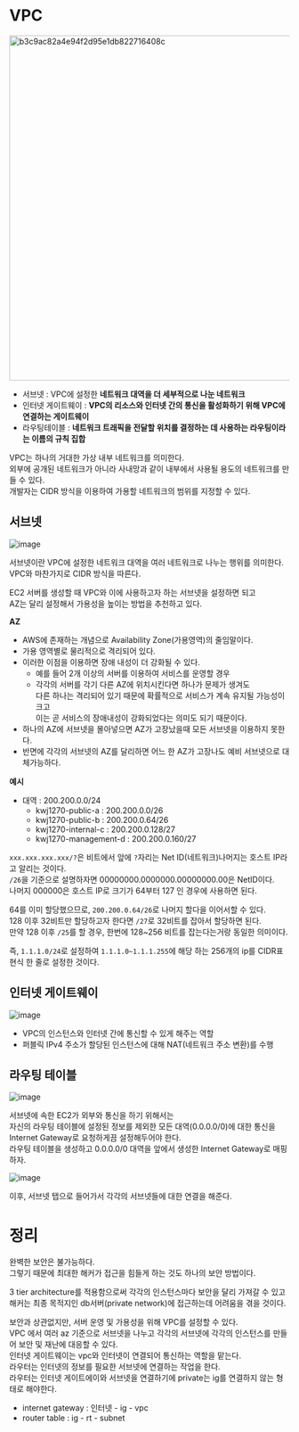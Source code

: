 # VPC 

<img width="619" alt="b3c9ac82a4e94f2d95e1db822716408c" src="https://user-images.githubusercontent.com/50267433/147635585-c96df37a-4567-4f36-ab51-3b37814543c3.png">        

* 서브넷 : VPC에 설정한 **네트워크 대역을 더 세부적으로 나눈 네트워크**                
* 인터넷 게이트웨이 : **VPC의 리소스와 인터넷 간의 통신을 활성화하기 위해 VPC에 연결하는 게이트웨이**        
* 라우팅테이블 : **네트워크 트래픽을 전달할 위치를 결정하는 데 사용하는 라우팅이라는 이름의 규칙 집합**     
               
VPC는 하나의 거대한 가상 내부 네트워크를 의미한다.                  
외부에 공개된 네트워크가 아니라 사내망과 같이 내부에서 사용될 용도의 네트워크를 만들 수 있다.     
개발자는 CIDR 방식을 이용하여 가용할 네트워크의 범위를 지정할 수 있다.                   
      
## 서브넷 
   
![image](https://user-images.githubusercontent.com/50267433/147636205-5afaa1f9-289a-49b8-8646-3f5e5a150609.png)
   
서브넷이란 VPC에 설정한 네트워크 대역을 여러 네트워크로 나누는 행위를 의미한다.              
VPC와 마찬가지로 CIDR 방식을 따른다.                     
       
EC2 서버를 생성할 때 VPC와 이에 사용하고자 하는 서브넷을 설정하면 되고          
AZ는 달리 설정해서 가용성을 높이는 방법을 추천하고 있다.                
            
**AZ**         
* AWS에 존재하는 개념으로 Availability Zone(가용영역)의 줄임말이다.        
* 가용 영역별로 물리적으로 격리되어 있다.         
* 이러한 이점을 이용하면 장애 내성이 더 강화될 수 있다.       
    * 예를 들어 2개 이상의 서버를 이용하여 서비스를 운영할 경우        
    * 각각의 서버를 각기 다른 AZ에 위치시킨다면 하나가 문제가 생겨도   
      다른 하나는 격리되어 있기 때문에 확률적으로 서비스가 계속 유지될 가능성이 크고           
      이는 곧 서비스의 장애내성이 강화되었다는 의미도 되기 때문이다.      
* 하나의 AZ에 서브넷을 몰아넣으면 AZ가 고장났을때 모든 서브넷을 이용하지 못한다.     
* 반면에 각각의 서브넷의 AZ를 달리하면 어느 한 AZ가 고장나도 예비 서브넷으로 대체가능하다.   

**예시**  
- 대역 : 200.200.0.0/24   
    - kwj1270-public-a : 200.200.0.0/26
    - kwj1270-public-b : 200.200.0.64/26
    - kwj1270-internal-c : 200.200.0.128/27
    - kwj1270-management-d : 200.200.0.160/27
            
`xxx.xxx.xxx.xxx/?`은 비트에서 앞에 `?`자리는 Net ID(네트워크)나머지는 호스트 IP라고 알리는 것이다.      
`/26`을 기준으로 설명하자면 00000000.0000000.00000000.00은 NetID이다.        
나머지 000000은 호스트 IP로 크기가 64부터 127 인 경우에 사용하면 된다.   
          
64를 이미 할당했으므로, `200.200.0.64/26`로 나머지 할다을 이어서할 수 있다.                
128 이후 32비트만 할당하고자 한다면 `/27`로 32비트를 잡아서 할당하면 된다.          
만약 128 이후 `/25`를 할 경우, 한번에 128~256 비트를 잡는다는거랑 동일한 의미이다.         
       
즉, `1.1.1.0/24`로 설정하여 `1.1.1.0~1.1.1.255`에 해당 하는 256개의 ip를 CIDR표현식 한 줄로 설정한 것이다.       
       
## 인터넷 게이트웨이    

![image](https://user-images.githubusercontent.com/50267433/147636388-38c0814f-9f9d-4060-981d-93e31cf7a921.png)    
      
* VPC의 인스턴스와 인터넷 간에 통신할 수 있게 해주는 역할  
* 퍼블릭 IPv4 주소가 할당된 인스턴스에 대해 NAT(네트워크 주소 변환)를 수행      
  
## 라우팅 테이블    

![image](https://user-images.githubusercontent.com/50267433/147636589-39646a06-cce7-449d-8169-cdc89d926a93.png)
      
서브넷에 속한 EC2가 외부와 통신을 하기 위해서는     
자신의 라우팅 테이블에 설정된 정보를 제외한 모든 대역(0.0.0.0/0)에 대한 통신을 Internet Gateway로 요청하게끔 설정해두어야 한다.       
라우팅 테이블을 생성하고 0.0.0.0/0 대역을 앞에서 생성한 Internet Gateway로 매핑하자.   

![image](https://user-images.githubusercontent.com/50267433/147636641-6182e4aa-b799-4d95-9988-dc3cab46e962.png)
   
이후, 서브넷 탭으로 들어가서 각각의 서브넷들에 대한 연결을 해준다.   

# 정리  
  
완벽한 보안은 불가능하다.     
그렇기 때문에 최대한 해커가 접근을 힘들게 하는 것도 하나의 보안 방법이다.     
  
3 tier architecture를 적용함으로써 각각의 인스턴스마다 보안을 달리 가져갈 수 있고       
해커는 최종 목적지인 db서버(private network)에 접근하는데 어려움을 겪을 것이다.       
        
보안과 상관없지만, 서버 운영 및 가용성을 위해 VPC를 설정할 수 있다.        
VPC 에서 여러 az 기준으로 서브넷을 나누고 각각의 서브넷에 각각의 인스턴스를 만들어 보안 및 재난에 대응할 수 있다.       
인터넷 게이트웨이는 vpc와 인터넷이 연결되어 통신하는 역할을 맡는다.     
라우터는 인터넷의 정보를 필요한 서브넷에 연결하는 작업을 한다.        
라우터는 인터넷 게이트에이와 서브넷을 연결하기에 private는 ig를 연결하지 않는 형태로 해야한다.   

* internet gateway : 인터넷 - ig - vpc
* router table : ig - rt - subnet    



